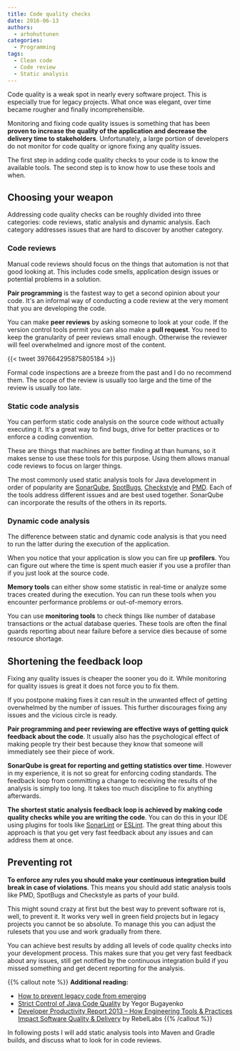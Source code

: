 ```yaml
---
title: Code quality checks
date: 2016-06-13
authors:
  - arhohuttunen
categories:
  - Programming
tags:
  - Clean code
  - Code review
  - Static analysis
---
```


Code quality is a weak spot in nearly every software project. This is especially true for legacy projects. What once was elegant, over time became rougher and finally incomprehensible.

Monitoring and fixing code quality issues is something that has been **proven to increase the quality of the application and decrease the delivery time to stakeholders**. Unfortunately, a large portion of developers do not monitor for code quality or ignore fixing any quality issues.

The first step in adding code quality checks to your code is to know the available tools. The second step is to know how to use these tools and when.

## Choosing your weapon

Addressing code quality checks can be roughly divided into three categories: code reviews, static analysis and dynamic analysis. Each category addresses issues that are hard to discover by another category.

### Code reviews

Manual code reviews should focus on the things that automation is not that good looking at. This includes code smells, application design issues or potential problems in a solution.

**Pair programming** is the fastest way to get a second opinion about your code. It's an informal way of conducting a code review at the very moment that you are developing the code.

You can make **peer reviews** by asking someone to look at your code. If the version control tools permit you can also make a **pull request**. You need to keep the granularity of peer reviews small enough. Otherwise the reviewer will feel overwhelmed and ignore most of the content.

{{< tweet 397664295875805184 >}}

Formal code inspections are a breeze from the past and I do no recommend them. The scope of the review is usually too large and the time of the review is usually too late.

### Static code analysis

You can perform static code analysis on the source code without actually executing it. It's a great way to find bugs, drive for better practices or to enforce a coding convention.

These are things that machines are better finding at than humans, so it makes sense to use these tools for this purpose. Using them allows manual code reviews to focus on larger things.

The most commonly used static analysis tools for Java development in order of popularity are [SonarQube](http://www.sonarqube.org), [SpotBugs](https://spotbugs.github.io), [Checkstyle](http://checkstyle.sourceforge.net) and [PMD](https://pmd.github.io). Each of the tools address different issues and are best used together. SonarQube can incorporate the results of the others in its reports.

### Dynamic code analysis

The difference between static and dynamic code analysis is that you need to run the latter during the execution of the application.

When you notice that your application is slow you can fire up **profilers**. You can figure out where the time is spent much easier if you use a profiler than if you just look at the source code.

**Memory tools** can either show some statistic in real-time or analyze some traces created during the execution. You can run these tools when you encounter performance problems or out-of-memory errors.

You can use **monitoring tools** to check things like number of database transactions or the actual database queries. These tools are often the final guards reporting about near failure before a service dies because of some resource shortage.

## Shortening the feedback loop

Fixing any quality issues is cheaper the sooner you do it. While monitoring for quality issues is great it does not force you to fix them.

If you postpone making fixes it can result in the unwanted effect of getting overwhelmed by the number of issues. This further discourages fixing any issues and the vicious circle is ready.

**Pair programming and peer reviewing are effective ways of getting quick feedback about the code**. It usually also has the psychological effect of making people try their best because they know that someone will immediately see their piece of work.

**SonarQube is great for reporting and getting statistics over time**. However in my experience, it is not so great for enforcing coding standards. The feedback loop from committing a change to receiving the results of the analysis is simply too long. It takes too much discipline to fix anything afterwards.

**The shortest static analysis feedback loop is achieved by making code quality checks while you are writing the code**. You can do this in your IDE using plugins for tools like [SonarLint](https://www.sonarlint.org) or [ESLint](https://eslint.org/). The great thing about this approach is that you get very fast feedback about any issues and can address them at once.

## Preventing rot

**To enforce any rules you should make your continuous integration build break in case of violations**. This means you should add static analysis tools like PMD, SpotBugs and Checkstyle as parts of your build.

This might sound crazy at first but the best way to prevent software rot is, well, to prevent it. It works very well in green field projects but in legacy projects you cannot be so absolute. To manage this you can adjust the rulesets that you use and work gradually from there.

You can achieve best results by adding all levels of code quality checks into your development process. This makes sure that you get very fast feedback about any issues, still get notified by the continuous integration build if you missed something and get decent reporting for the analysis.

{{% callout note %}}
**Additional reading:**

- [How to prevent legacy code from emerging](/prevent-legacy-code-from-emerging)
- [Strict Control of Java Code Quality](https://www.yegor256.com/2014/08/13/strict-code-quality-control.html) by Yegor Bugayenko
- [Developer Productivity Report 2013 – How Engineering Tools & Practices Impact Software Quality & Delivery](https://jrebel.com/rebellabs/developer-productivity-report-2013-how-engineering-tools-practices-impact-software-quality-delivery/) by RebelLabs
{{% /callout %}}

In following posts I will add static analysis tools into Maven and Gradle builds, and discuss what to look for in code reviews.
